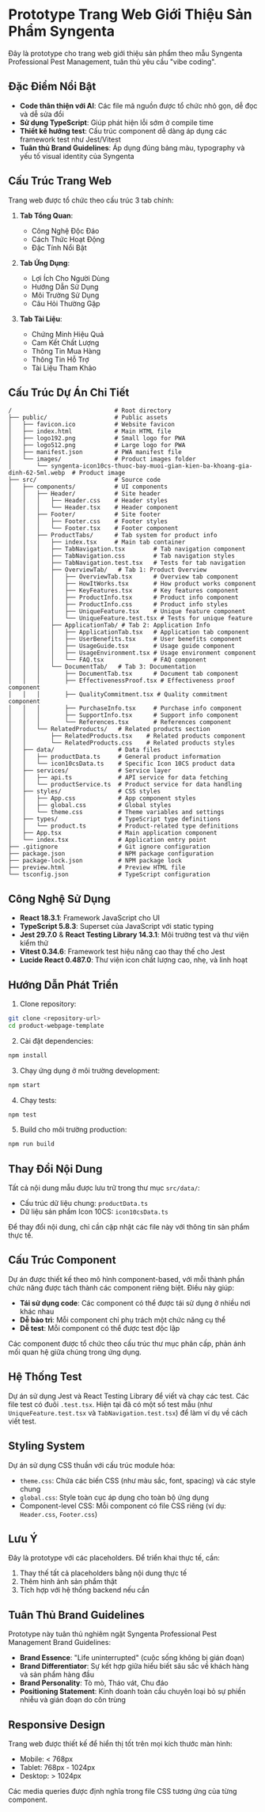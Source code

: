 # Prototype Trang Web Giới Thiệu Sản Phẩm Syngenta

Đây là prototype cho trang web giới thiệu sản phẩm theo mẫu Syngenta Professional Pest Management, tuân thủ yêu cầu "vibe coding".

## Đặc Điểm Nổi Bật

- **Code thân thiện với AI**: Các file mã nguồn được tổ chức nhỏ gọn, dễ đọc và dễ sửa đổi
- **Sử dụng TypeScript**: Giúp phát hiện lỗi sớm ở compile time
- **Thiết kế hướng test**: Cấu trúc component dễ dàng áp dụng các framework test như Jest/Vitest
- **Tuân thủ Brand Guidelines**: Áp dụng đúng bảng màu, typography và yếu tố visual identity của Syngenta

## Cấu Trúc Trang Web

Trang web được tổ chức theo cấu trúc 3 tab chính:

1. **Tab Tổng Quan**:
   - Công Nghệ Độc Đáo
   - Cách Thức Hoạt Động
   - Đặc Tính Nổi Bật

2. **Tab Ứng Dụng**:
   - Lợi Ích Cho Người Dùng
   - Hướng Dẫn Sử Dụng
   - Môi Trường Sử Dụng
   - Câu Hỏi Thường Gặp

3. **Tab Tài Liệu**:
   - Chứng Minh Hiệu Quả
   - Cam Kết Chất Lượng
   - Thông Tin Mua Hàng
   - Thông Tin Hỗ Trợ
   - Tài Liệu Tham Khảo

## Cấu Trúc Dự Án Chi Tiết

```
/                             # Root directory
├── public/                   # Public assets
│   ├── favicon.ico           # Website favicon
│   ├── index.html            # Main HTML file
│   ├── logo192.png           # Small logo for PWA
│   ├── logo512.png           # Large logo for PWA
│   ├── manifest.json         # PWA manifest file
│   └── images/               # Product images folder
│       └── syngenta-icon10cs-thuoc-bay-muoi-gian-kien-ba-khoang-gia-dinh-62-5ml.webp  # Product image
├── src/                      # Source code
│   ├── components/           # UI components
│   │   ├── Header/           # Site header
│   │   │   ├── Header.css    # Header styles
│   │   │   └── Header.tsx    # Header component
│   │   ├── Footer/           # Site footer
│   │   │   ├── Footer.css    # Footer styles
│   │   │   └── Footer.tsx    # Footer component
│   │   ├── ProductTabs/      # Tab system for product info
│   │   │   ├── index.tsx     # Main tab container
│   │   │   ├── TabNavigation.tsx        # Tab navigation component
│   │   │   ├── TabNavigation.css        # Tab navigation styles
│   │   │   ├── TabNavigation.test.tsx   # Tests for tab navigation
│   │   │   ├── OverviewTab/   # Tab 1: Product Overview
│   │   │   │   ├── OverviewTab.tsx      # Overview tab component
│   │   │   │   ├── HowItWorks.tsx       # How product works component
│   │   │   │   ├── KeyFeatures.tsx      # Key features component
│   │   │   │   ├── ProductInfo.tsx      # Product info component
│   │   │   │   ├── ProductInfo.css      # Product info styles
│   │   │   │   ├── UniqueFeature.tsx    # Unique feature component
│   │   │   │   └── UniqueFeature.test.tsx # Tests for unique feature
│   │   │   ├── ApplicationTab/ # Tab 2: Application Info
│   │   │   │   ├── ApplicationTab.tsx   # Application tab component
│   │   │   │   ├── UserBenefits.tsx     # User benefits component
│   │   │   │   ├── UsageGuide.tsx       # Usage guide component
│   │   │   │   ├── UsageEnvironment.tsx # Usage environment component
│   │   │   │   └── FAQ.tsx              # FAQ component
│   │   │   └── DocumentTab/   # Tab 3: Documentation
│   │   │       ├── DocumentTab.tsx      # Document tab component
│   │   │       ├── EffectivenessProof.tsx # Effectiveness proof component
│   │   │       ├── QualityCommitment.tsx # Quality commitment component
│   │   │       ├── PurchaseInfo.tsx     # Purchase info component
│   │   │       ├── SupportInfo.tsx      # Support info component
│   │   │       └── References.tsx       # References component
│   │   └── RelatedProducts/   # Related products section
│   │       ├── RelatedProducts.tsx    # Related products component
│   │       └── RelatedProducts.css    # Related products styles
│   ├── data/                  # Data files
│   │   ├── productData.ts     # General product information
│   │   └── icon10csData.ts    # Specific Icon 10CS product data
│   ├── services/              # Service layer
│   │   ├── api.ts             # API service for data fetching
│   │   └── productService.ts  # Product service for data handling
│   ├── styles/                # CSS styles
│   │   ├── App.css            # App component styles
│   │   ├── global.css         # Global styles
│   │   └── theme.css          # Theme variables and settings
│   ├── types/                 # TypeScript type definitions
│   │   └── product.ts         # Product-related type definitions
│   ├── App.tsx                # Main application component
│   └── index.tsx              # Application entry point
├── .gitignore                 # Git ignore configuration
├── package.json               # NPM package configuration
├── package-lock.json          # NPM package lock
├── preview.html               # Preview HTML file
└── tsconfig.json              # TypeScript configuration
```

## Công Nghệ Sử Dụng

- **React 18.3.1**: Framework JavaScript cho UI
- **TypeScript 5.8.3**: Superset của JavaScript với static typing
- **Jest 29.7.0** & **React Testing Library 14.3.1**: Môi trường test và thư viện kiểm thử
- **Vitest 0.34.6**: Framework test hiệu năng cao thay thế cho Jest
- **Lucide React 0.487.0**: Thư viện icon chất lượng cao, nhẹ, và linh hoạt

## Hướng Dẫn Phát Triển

1. Clone repository:
```bash
git clone <repository-url>
cd product-webpage-template
```

2. Cài đặt dependencies:
```bash
npm install
```

3. Chạy ứng dụng ở môi trường development:
```bash
npm start
```

4. Chạy tests:
```bash
npm test
```

5. Build cho môi trường production:
```bash
npm run build
```

## Thay Đổi Nội Dung

Tất cả nội dung mẫu được lưu trữ trong thư mục `src/data/`:

- Cấu trúc dữ liệu chung: `productData.ts`
- Dữ liệu sản phẩm Icon 10CS: `icon10csData.ts`

Để thay đổi nội dung, chỉ cần cập nhật các file này với thông tin sản phẩm thực tế.

## Cấu Trúc Component

Dự án được thiết kế theo mô hình component-based, với mỗi thành phần chức năng được tách thành các component riêng biệt. Điều này giúp:

- **Tái sử dụng code**: Các component có thể được tái sử dụng ở nhiều nơi khác nhau
- **Dễ bảo trì**: Mỗi component chỉ phụ trách một chức năng cụ thể
- **Dễ test**: Mỗi component có thể được test độc lập

Các component được tổ chức theo cấu trúc thư mục phân cấp, phản ánh mối quan hệ giữa chúng trong ứng dụng.

## Hệ Thống Test

Dự án sử dụng Jest và React Testing Library để viết và chạy các test. Các file test có đuôi `.test.tsx`. Hiện tại đã có một số test mẫu (như `UniqueFeature.test.tsx` và `TabNavigation.test.tsx`) để làm ví dụ về cách viết test.

## Styling System

Dự án sử dụng CSS thuần với cấu trúc module hóa:

- `theme.css`: Chứa các biến CSS (như màu sắc, font, spacing) và các style chung
- `global.css`: Style toàn cục áp dụng cho toàn bộ ứng dụng
- Component-level CSS: Mỗi component có file CSS riêng (ví dụ: `Header.css`, `Footer.css`)

## Lưu Ý

Đây là prototype với các placeholders. Để triển khai thực tế, cần:

1. Thay thế tất cả placeholders bằng nội dung thực tế
2. Thêm hình ảnh sản phẩm thật
3. Tích hợp với hệ thống backend nếu cần

## Tuân Thủ Brand Guidelines

Prototype này tuân thủ nghiêm ngặt Syngenta Professional Pest Management Brand Guidelines:

- **Brand Essence**: "Life uninterrupted" (cuộc sống không bị gián đoạn)
- **Brand Differentiator**: Sự kết hợp giữa hiểu biết sâu sắc về khách hàng và sản phẩm hàng đầu
- **Brand Personality**: Tò mò, Tháo vát, Chu đáo
- **Positioning Statement**: Kinh doanh toàn cầu chuyên loại bỏ sự phiền nhiễu và gián đoạn do côn trùng

## Responsive Design

Trang web được thiết kế để hiển thị tốt trên mọi kích thước màn hình:

- Mobile: < 768px
- Tablet: 768px - 1024px
- Desktop: > 1024px

Các media queries được định nghĩa trong file CSS tương ứng của từng component.